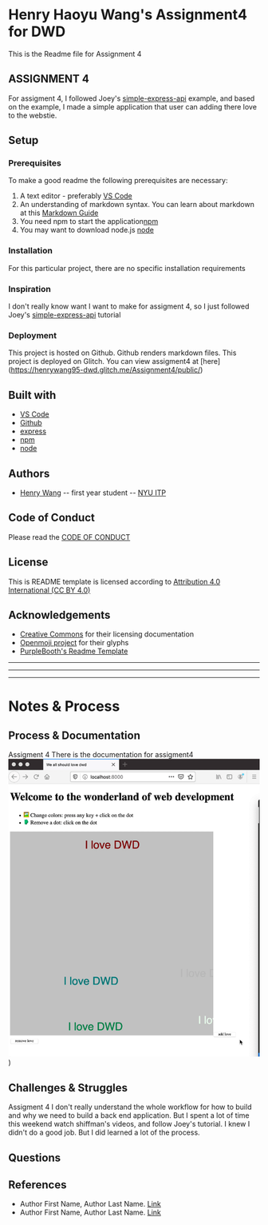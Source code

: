 <!-- Every README should start with an H1 -->
# Henry Haoyu Wang's Assignment4 for DWD
<!-- A one sentence description of the project or assignment -->
This is the Readme file for Assignment 4

<!-- It is good practice to add an about or summary -->
 ## ASSIGNMENT 4
 For assigment 4, I followed Joey's [simple-express-api](https://github.com/joeyklee/simple-express-api) example, and based on the example, I made a simple application that user can adding there love to the webstie. 

<!-- It is essential to describe how to set up your project -->
## Setup

<!-- Any knowledge or tools you will need before hand -->
### Prerequisites

To make a good readme the following prerequisites are necessary:
1. A text editor - preferably [VS Code](https://code.visualstudio.com/)
2. An understanding of markdown syntax. You can learn about markdown at this [Markdown Guide](https://www.markdownguide.org/getting-started/)
3. You need npm to start the application[npm](https://www.npmjs.com/)
4. You may want to download node.js [node](https://nodejs.org/en/)

<!-- any installation needs should be defined -->
### Installation

For this particular project, there are no specific installation requirements

<!-- Write instructions on how to start working on your project -->
### Inspiration
I don't really know want I want to make for assigment 4, so I just followed Joey's [simple-express-api](https://github.com/joeyklee/simple-express-api) tutorial 
<!-- Notes about the deployment -->
### Deployment

This project is hosted on Github. Github renders markdown files.
This project is deployed on Glitch.
You can view assigment4 at [here] (https://henrywang95-dwd.glitch.me/Assignment4/public/)
## Built with

* [VS Code](https://code.visualstudio.com/)
* [Github](https://github.com)
* [express](https://expressjs.com/)
* [npm](https://www.npmjs.com/)
* [node](https://nodejs.org/en/)
## Authors

* [Henry Wang](https://wangh.io) -- first year student -- [NYU ITP](https://itp.nyu.edu)

## Code of Conduct

Please read the [CODE OF CONDUCT](https://www.mozilla.org/en-US/about/governance/policies/participation/) 

## License

This is README template is licensed according to [Attribution 4.0 International (CC BY 4.0) ](https://creativecommons.org/licenses/by/4.0/)

<!-- thank and reference all the things that made your project happen -->
## Acknowledgements

* [Creative Commons](https://creativecommons.org/licenses/by/4.0/) for their licensing documentation
* [Openmoji project](https://www.openmoji.org/library/#search=notebook&emoji=1F4D4) for their glyphs
* [PurpleBooth's Readme Template](https://gist.github.com/PurpleBooth/109311bb0361f32d87a2)

***
***
***

<!-- For your assignments you might consider  -->
# Notes & Process

<!-- How you built this project - Include images, gifs, and notes here -->
## Process & Documentation
Assigment 4
There is the documentation for assigment4
![alt text](https://github.com/henrywang95/DWD/blob/master/Assignment4/example.gif))

<!-- Any specific challenges or struggles documented -->
## Challenges & Struggles
Assigment 4 
I don't really understand the whole workflow for how to build and why we need to build a back end application. But I spent a lot of time this weekend watch shiffman's videos, and follow Joey's tutorial. I knew I didn't do a good job. But I did learned a lot of the process. 

<!-- Any questions you have -->
## Questions

<!-- References for resources and inspiration -->
## References

* Author First Name, Author Last Name. [Link]()
* Author First Name, Author Last Name. [Link]()